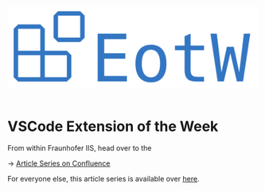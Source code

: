 <center>
<img src="https://raw.githubusercontent.com/jannismain/vscode-extension-of-the-week/main/img/banner.png" width=543>
</center>
</br>

# VSCode Extension of the Week

From within Fraunhofer IIS, head over to the

→ [Article Series on Confluence](https://intern.iis.fhg.de/x/GiQsEg)

For everyone else, this article series is available over [here](http://mkj.pages.fraunhofer.de/vscode-extension-of-the-week).

<!-- If you want to read the articles here, go to

→ [Article Series on Gitlab]()
→ [Article Series on Github]()

TODO: Add link to published pages here -->
